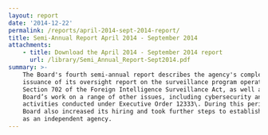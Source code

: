 ```yaml
---
layout: report
date: '2014-12-22'
permalink: /reports/april-2014-sept-2014-report/
title: Semi-Annual Report April 2014 - September 2014
attachments:
    - title: Download the April 2014 - September 2014 report
      url: /library/Semi_Annual_Report-Sept2014.pdf
summary: >-
    The Board's fourth semi-annual report describes the agency's completion and
    issuance of its oversight report on the surveillance program operated under
    Section 702 of the Foreign Intelligence Surveillance Act, as well as the
    Board’s work on a range of other issues, including cybersecurity and
    activities conducted under Executive Order 12333\. During this period, the
    Board also increased its hiring and took further steps to establish itself
    as an independent agency.
---
```

